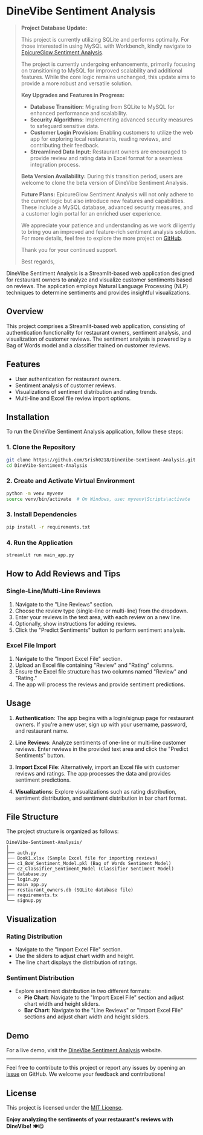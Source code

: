 ﻿# DineVibe Sentiment Analysis
> **Project Database Update:**
> 
> This project is currently utilizing SQLite and performs optimally. For those interested in using MySQL with Workbench, kindly navigate to [EpicureGlow Sentiment Analysis](https://github.com/Srish0218/EpicureGlowSentiment).
>
>The project is currently undergoing enhancements, primarily focusing on transitioning to MySQL for improved scalability and additional features. While the core logic remains unchanged, this update aims to provide a more robust and versatile solution.
>
>**Key Upgrades and Features in Progress:**
>- **Database Transition:** Migrating from SQLite to MySQL for enhanced performance and scalability.
>- **Security Algorithms:** Implementing advanced security measures to safeguard sensitive data.
>- **Customer Login Provision:** Enabling customers to utilize the web app for exploring local restaurants, reading reviews, and contributing their feedback.
>- **Streamlined Data Input:** Restaurant owners are encouraged to provide review and rating data in Excel format for a seamless integration process.
>
>**Beta Version Availability:**
>During this transition period, users are welcome to clone the beta version of DineVibe Sentiment Analysis.
>
>**Future Plans:**
>EpicureGlow Sentiment Analysis will not only adhere to the current logic but also introduce new features and capabilities. These include a MySQL database, advanced security measures, and a customer login portal for an enriched user experience.
> 
>We appreciate your patience and understanding as we work diligently to bring you an improved and feature-rich sentiment analysis solution.
>For more details, feel free to explore the more project on [GitHub](https://github.com/Srish0218/).
>
>Thank you for your continued support.
>
>Best regards,


DineVibe Sentiment Analysis is a Streamlit-based web application designed for restaurant owners to analyze and visualize customer sentiments based on reviews. The application employs Natural Language Processing (NLP) techniques to determine sentiments and provides insightful visualizations.

## Overview

This project comprises a Streamlit-based web application, consisting of authentication functionality for restaurant owners, sentiment analysis, and visualization of customer reviews. The sentiment analysis is powered by a Bag of Words model and a classifier trained on customer reviews.

## Features

- User authentication for restaurant owners.
- Sentiment analysis of customer reviews.
- Visualizations of sentiment distribution and rating trends.
- Multi-line and Excel file review import options.

## Installation

To run the DineVibe Sentiment Analysis application, follow these steps:

### 1. Clone the Repository

```bash
git clone https://github.com/Srish0218/DineVibe-Sentiment-Analysis.git
cd DineVibe-Sentiment-Analysis
```

### 2. Create and Activate Virtual Environment

```bash
python -m venv myvenv
source venv/bin/activate  # On Windows, use: myvenv\Scripts\activate
```

### 3. Install Dependencies

```bash
pip install -r requirements.txt
```

### 4. Run the Application

```bash
streamlit run main_app.py
```

## How to Add Reviews and Tips

### Single-Line/Multi-Line Reviews

1. Navigate to the "Line Reviews" section.
2. Choose the review type (single-line or multi-line) from the dropdown.
3. Enter your reviews in the text area, with each review on a new line.
4. Optionally, show instructions for adding reviews.
5. Click the "Predict Sentiments" button to perform sentiment analysis.

### Excel File Import

1. Navigate to the "Import Excel File" section.
2. Upload an Excel file containing "Review" and "Rating" columns.
3. Ensure the Excel file structure has two columns named "Review" and "Rating."
4. The app will process the reviews and provide sentiment predictions.

## Usage

1. **Authentication**: The app begins with a login/signup page for restaurant owners. If you're a new user, sign up with your username, password, and restaurant name.

2. **Line Reviews**: Analyze sentiments of one-line or multi-line customer reviews. Enter reviews in the provided text area and click the "Predict Sentiments" button.

3. **Import Excel File**: Alternatively, import an Excel file with customer reviews and ratings. The app processes the data and provides sentiment predictions.

4. **Visualizations**: Explore visualizations such as rating distribution, sentiment distribution, and sentiment distribution in bar chart format.

## File Structure

The project structure is organized as follows:

```plaintext
DineVibe-Sentiment-Analysis/
│
├── auth.py
├── Book1.xlsx (Sample Excel file for importing reviews)
├── c1_BoW_Sentiment_Model.pkl (Bag of Words Sentiment Model)
├── c2_Classifier_Sentiment_Model (Classifier Sentiment Model)
├── database.py
├── login.py
├── main_app.py
├── restaurant_owners.db (SQLite database file)
├── requirements.tx
└── signup.py
```

## Visualization

### Rating Distribution

- Navigate to the "Import Excel File" section.
- Use the sliders to adjust chart width and height.
- The line chart displays the distribution of ratings.

### Sentiment Distribution

- Explore sentiment distribution in two different formats:
  - **Pie Chart**: Navigate to the "Import Excel File" section and adjust chart width and height sliders.
  - **Bar Chart**: Navigate to the "Line Reviews" or "Import Excel File" sections and adjust chart width and height sliders.

## Demo

For a live demo, visit the [DineVibe Sentiment Analysis](https://srish-dinevibesentiment.streamlit.app/) website.

---

Feel free to contribute to this project or report any issues by opening an [issue](https://github.com/Srish0218/DineVibe-Sentiment-Analysis/issues) on GitHub. We welcome your feedback and contributions!

## License

This project is licensed under the [MIT License](LICENSE.md).

**Enjoy analyzing the sentiments of your restaurant's reviews with DineVibe!** 🍽️😋


















